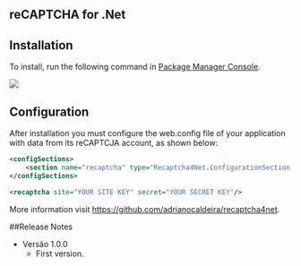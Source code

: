 ## reCAPTCHA for .Net

## <a name="instacao"></a>Installation

To install, run the following command in <a href="http://docs.nuget.org/docs/start-here/using-the-package-manager-console#Installing_a_Package" target="_blank">Package Manager Console</a>.

<img src="https://raw.githubusercontent.com/adrianocaldeira/recaptcha4net/master/nuget.png"/>

## <a name="instacao"></a>Configuration

After installation you must configure the web.config file of your application with data from its reCAPTCJA account, as shown below:

```xml
<configSections>
	<section name="recaptcha" type="Recaptcha4Net.ConfigurationSection, Recaptcha4Net" />
</configSections>

<recaptcha site="YOUR SITE KEY" secret="YOUR SECRET KEY"/>
```

More information visit https://github.com/adrianocaldeira/recaptcha4net.

##<a name="release-notes"></a>Release Notes

- Versão 1.0.0
	- First version.